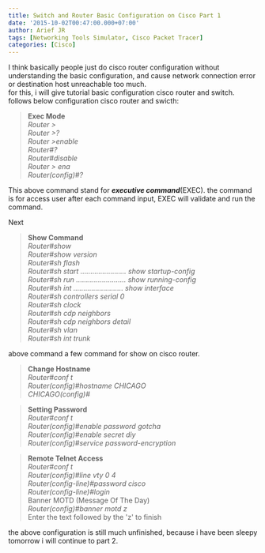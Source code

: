 ```yaml
---
title: Switch and Router Basic Configuration on Cisco Part 1
date: '2015-10-02T00:47:00.000+07:00'
author: Arief JR
tags: [Networking Tools Simulator, Cisco Packet Tracer]
categories: [Cisco]
---
```


I think basically people just do cisco router configuration without understanding the basic configuration, and cause network connection error or destination host unreachable too much.  
for this, i will give tutorial basic configuration cisco router and switch.  
follows below configuration cisco router and swicth:  

> **Exec Mode**  
> _Router >_  
> _Router >?_  
> _Router >enable_  
> _Router#?_  
> _Router#disable_  
> _Router > ena_  
> _Router(config)#?_

This above command stand for _**executive command**_(EXEC). the command is for access user after each command input, EXEC will validate and run the command.  
  
Next  
  

> **Show Command**  
> _Router#show_  
> _Router#show version_  
> _Router#sh flash_  
> _Router#sh start ....................... show startup-config_  
> _Router#sh run ......................... show running-config_  
> _Router#sh int ......................... show interface_  
> _Router#sh controllers serial 0_  
> _Router#sh clock_  
> _Router#sh cdp neighbors_  
> _Router#sh cdp neighbors detail_  
> _Router#sh vlan_  
> _Router#sh int trunk_

above command a few command for show on cisco router.  
  

> **Change Hostname**  
> _Router#conf t_  
> _Router(config)#hostname CHICAGO_  
> _CHICAGO(config)#_

> **Setting Password**  
> _Router#conf t_  
> _Router(config)#enable password gotcha_  
> _Router(config)#enable secret diy_  
> _Router(config)#service password-encryption_

> **Remote Telnet Access**  
> _Router#conf t_  
> _Router(config)#line vty 0 4_  
> _Router(config-line)#password cisco_  
> _Router(config-line)#login_  
> Banner MOTD (Message Of The Day)  
> _Router(config)#banner motd z_  
> Enter the text followed by the 'z' to finish

the above configuration is still much unfinished, because i have been sleepy tomorrow i will continue to part 2.